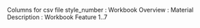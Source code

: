 Columns for csv file
style_number : Workbook Overview : Material Description : Workbook Feature 1..7